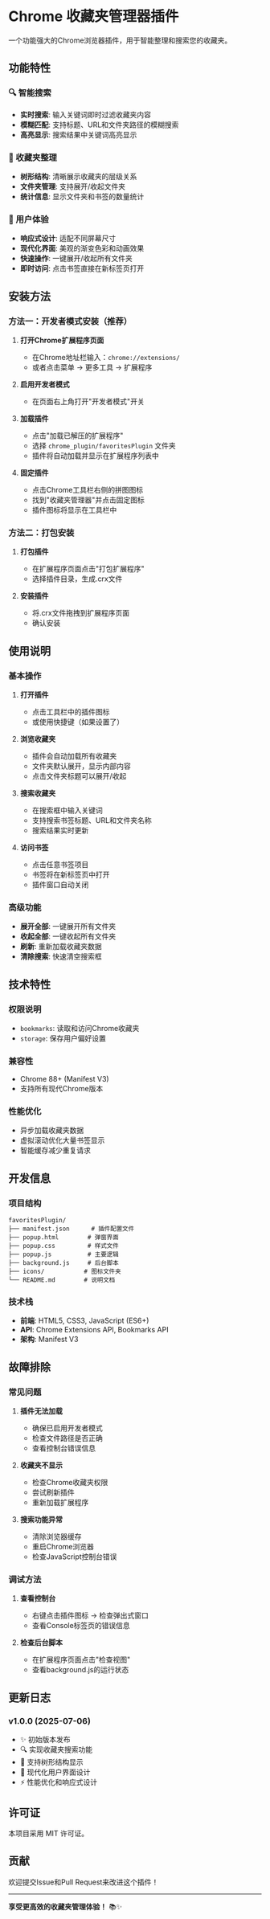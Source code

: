 # Chrome 收藏夹管理器插件

一个功能强大的Chrome浏览器插件，用于智能整理和搜索您的收藏夹。

## 功能特性

### 🔍 智能搜索
- **实时搜索**: 输入关键词即时过滤收藏夹内容
- **模糊匹配**: 支持标题、URL和文件夹路径的模糊搜索
- **高亮显示**: 搜索结果中关键词高亮显示

### 📁 收藏夹整理
- **树形结构**: 清晰展示收藏夹的层级关系
- **文件夹管理**: 支持展开/收起文件夹
- **统计信息**: 显示文件夹和书签的数量统计

### 🎨 用户体验
- **响应式设计**: 适配不同屏幕尺寸
- **现代化界面**: 美观的渐变色彩和动画效果
- **快速操作**: 一键展开/收起所有文件夹
- **即时访问**: 点击书签直接在新标签页打开

## 安装方法

### 方法一：开发者模式安装（推荐）

1. **打开Chrome扩展程序页面**
   - 在Chrome地址栏输入：`chrome://extensions/`
   - 或者点击菜单 → 更多工具 → 扩展程序

2. **启用开发者模式**
   - 在页面右上角打开"开发者模式"开关

3. **加载插件**
   - 点击"加载已解压的扩展程序"
   - 选择 `chrome_plugin/favoritesPlugin` 文件夹
   - 插件将自动加载并显示在扩展程序列表中

4. **固定插件**
   - 点击Chrome工具栏右侧的拼图图标
   - 找到"收藏夹管理器"并点击固定图标
   - 插件图标将显示在工具栏中

### 方法二：打包安装

1. **打包插件**
   - 在扩展程序页面点击"打包扩展程序"
   - 选择插件目录，生成.crx文件

2. **安装插件**
   - 将.crx文件拖拽到扩展程序页面
   - 确认安装

## 使用说明

### 基本操作

1. **打开插件**
   - 点击工具栏中的插件图标
   - 或使用快捷键（如果设置了）

2. **浏览收藏夹**
   - 插件会自动加载所有收藏夹
   - 文件夹默认展开，显示内部内容
   - 点击文件夹标题可以展开/收起

3. **搜索收藏夹**
   - 在搜索框中输入关键词
   - 支持搜索书签标题、URL和文件夹名称
   - 搜索结果实时更新

4. **访问书签**
   - 点击任意书签项目
   - 书签将在新标签页中打开
   - 插件窗口自动关闭

### 高级功能

- **展开全部**: 一键展开所有文件夹
- **收起全部**: 一键收起所有文件夹
- **刷新**: 重新加载收藏夹数据
- **清除搜索**: 快速清空搜索框

## 技术特性

### 权限说明
- `bookmarks`: 读取和访问Chrome收藏夹
- `storage`: 保存用户偏好设置

### 兼容性
- Chrome 88+ (Manifest V3)
- 支持所有现代Chrome版本

### 性能优化
- 异步加载收藏夹数据
- 虚拟滚动优化大量书签显示
- 智能缓存减少重复请求

## 开发信息

### 项目结构
```
favoritesPlugin/
├── manifest.json      # 插件配置文件
├── popup.html        # 弹窗界面
├── popup.css         # 样式文件
├── popup.js          # 主要逻辑
├── background.js     # 后台脚本
├── icons/           # 图标文件夹
└── README.md        # 说明文档
```

### 技术栈
- **前端**: HTML5, CSS3, JavaScript (ES6+)
- **API**: Chrome Extensions API, Bookmarks API
- **架构**: Manifest V3

## 故障排除

### 常见问题

1. **插件无法加载**
   - 确保已启用开发者模式
   - 检查文件路径是否正确
   - 查看控制台错误信息

2. **收藏夹不显示**
   - 检查Chrome收藏夹权限
   - 尝试刷新插件
   - 重新加载扩展程序

3. **搜索功能异常**
   - 清除浏览器缓存
   - 重启Chrome浏览器
   - 检查JavaScript控制台错误

### 调试方法

1. **查看控制台**
   - 右键点击插件图标 → 检查弹出式窗口
   - 查看Console标签页的错误信息

2. **检查后台脚本**
   - 在扩展程序页面点击"检查视图"
   - 查看background.js的运行状态

## 更新日志

### v1.0.0 (2025-07-06)
- ✨ 初始版本发布
- 🔍 实现收藏夹搜索功能
- 📁 支持树形结构显示
- 🎨 现代化用户界面设计
- ⚡ 性能优化和响应式设计

## 许可证

本项目采用 MIT 许可证。

## 贡献

欢迎提交Issue和Pull Request来改进这个插件！

---

**享受更高效的收藏夹管理体验！** 📚✨
